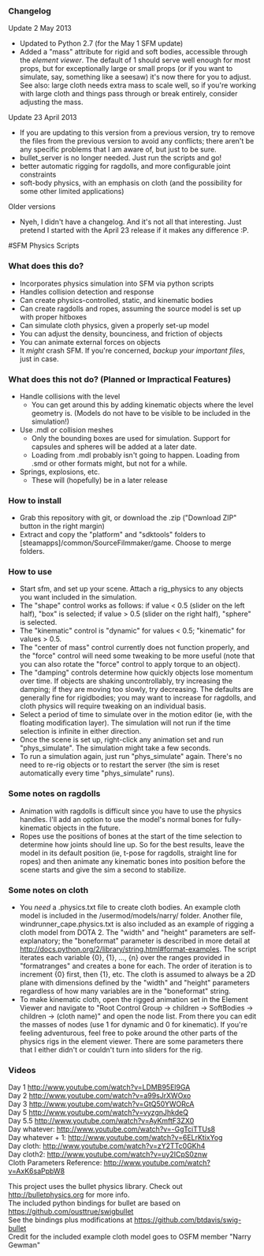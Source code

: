 ### Changelog
Update 2 May 2013

* Updated to Python 2.7 (for the May 1 SFM update)
* Added a "mass" attribute for rigid and soft bodies, accessible through the *element viewer*. The default of 1 should serve well enough for most props, but for exceptionally large or small props (or if you want to simulate, say, something like a seesaw) it's now there for you to adjust. See also: large cloth needs extra mass to scale well, so if you're working with large cloth and things pass through or break entirely, consider adjusting the mass.

Update 23 April 2013

* If you are updating to this version from a previous version, try to remove the files from the previous version to avoid any conflicts; there aren't be any specific problems that I am aware of, but just to be sure.
* bullet_server is no longer needed. Just run the scripts and go!
* better automatic rigging for ragdolls, and more configurable joint constraints
* soft-body physics, with an emphasis on cloth (and the possibility for some other limited applications)

Older versions

* Nyeh, I didn't have a changelog. And it's not all that interesting. Just pretend I started with the April 23 release if it makes any difference :P.

#SFM Physics Scripts
### What does this do?
* Incorporates physics simulation into SFM via python scripts
* Handles collision detection and response
* Can create physics-controlled, static, and kinematic bodies
* Can create ragdolls and ropes, assuming the source model is set up with proper hitboxes
* Can simulate cloth physics, given a properly set-up model
* You can adjust the density, bounciness, and friction of objects
* You can animate external forces on objects
* It *might* crash SFM. If you're concerned, *backup your important files*, just in case.

### What does this not do? (Planned or Impractical Features)
* Handle collisions with the level
    * You can get around this by adding kinematic objects where the level geometry is. (Models do not have to be visible to be included in the simulation!)
* Use .mdl or collision meshes
    * Only the bounding boxes are used for simulation. Support for capsules and spheres will be added at a later date.
    * Loading from .mdl probably isn't going to happen. Loading from .smd or other formats might, but not for a while.
* Springs, explosions, etc.
    * These will (hopefully) be in a later release

### How to install
* Grab this repository with git, or download the .zip ("Download ZIP" button in the right margin)
* Extract and copy the "platform" and "sdktools" folders to [steamapps]/common/SourceFilmmaker/game. Choose to merge folders.

### How to use
* Start sfm, and set up your scene. Attach a rig_physics to any objects you want included in the simulation.
* The "shape" control works as follows: if value < 0.5 (slider on the left half), "box" is selected; if value > 0.5 (slider on the right half), "sphere" is selected.
* The "kinematic" control is "dynamic" for values < 0.5; "kinematic" for values > 0.5.
* The "center of mass" control currently does not function properly, and the "force" control will need some tweaking to be more useful (note that you can also rotate the "force" control to apply torque to an object).
* The "damping" controls determine how quickly objects lose momentum over time. If objects are shaking uncontrollably, try increasing the damping; if they are moving too slowly, try decreasing. The defaults are generally fine for rigidbodies; you may want to increase for ragdolls, and cloth physics will require tweaking on an individual basis.
* Select a period of time to simulate over in the motion editor (ie, with the floating modification layer). The simulation will not run if the time selection is infinite in either direction.
* Once the scene is set up, right-click any animation set and run "phys_simulate". The simulation might take a few seconds.
* To run a simulation again, just run "phys_simulate" again. There's no need to re-rig objects or to restart the server (the sim is reset automatically every time "phys_simulate" runs).

### Some notes on ragdolls
* Animation with ragdolls is difficult since you have to use the physics handles. I'll add an option to use the model's normal bones for fully-kinematic objects in the future.
* Ropes use the positions of bones at the start of the time selection to determine how joints should line up. So for the best results, leave the model in its default position (ie, t-pose for ragdolls, straight line for ropes) and then animate any kinematic bones into position before the scene starts and give the sim a second to stabilize.

### Some notes on cloth
* You *need* a .physics.txt file to create cloth bodies. An example cloth model is included in the /usermod/models/narry/ folder. Another file, windrunner_cape.physics.txt is also included as an example of rigging a cloth model from DOTA 2. The "width" and "height" parameters are self-explanatory; the "boneformat" parameter is described in more detail at http://docs.python.org/2/library/string.html#format-examples. The script iterates each variable {0}, {1}, ..., {n} over the ranges provided in "formatranges" and creates a bone for each. The order of iteration is to increment {0} first, then {1}, etc. The cloth is assumed to always be a 2D plane with dimensions defined by the "width" and "height" parameters regardless of how many variables are in the "boneformat" string.
* To make kinematic cloth, open the rigged animation set in the Element Viewer and navigate to "Root Control Group -> children -> SoftBodies -> children -> (cloth name)" and open the node list. From there you can edit the masses of nodes (use 1 for dynamic and 0 for kinematic). If you're feeling adventurous, feel free to poke around the other parts of the physics rigs in the element viewer. There are some parameters there that I either didn't or couldn't turn into sliders for the rig.

### Videos
Day 1 http://www.youtube.com/watch?v=LDMB95El9GA  
Day 2 http://www.youtube.com/watch?v=a99sJrXWOxo  
Day 3 http://www.youtube.com/watch?v=GtQ50YWORcA  
Day 5 http://www.youtube.com/watch?v=vyzgnJhkdeQ  
Day 5.5 http://www.youtube.com/watch?v=AyKmftF3ZX0  
Day whatever: http://www.youtube.com/watch?v=-GgTciTTUs8  
Day whatever + 1: http://www.youtube.com/watch?v=6ELrKtixYog  
Day cloth: http://www.youtube.com/watch?v=zY2TTc0GKh4  
Day cloth2: http://www.youtube.com/watch?v=uy2ICpS0znw  
Cloth Parameters Reference: http://www.youtube.com/watch?v=AxK6saPpbW8  

This project uses the bullet physics library. Check out http://bulletphysics.org for more info.  
The included python bindings for bullet are based on https://github.com/ousttrue/swigbullet  
See the bindings plus modifications at https://github.com/btdavis/swig-bullet  
Credit for the included example cloth model goes to OSFM member "Narry Gewman"  
